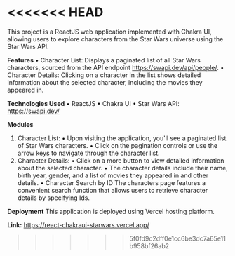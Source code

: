 <<<<<<< HEAD
=======
This project is a ReactJS web application implemented with Chakra UI, allowing users to explore characters from the Star Wars universe using the Star Wars API.

**Features**
•	Character List: Displays a paginated list of all Star Wars characters, sourced from the API endpoint https://swapi.dev/api/people/.
•	Character Details: Clicking on a character in the list shows detailed information about the selected character, including the movies they appeared in.

**Technologies Used**
•	ReactJS
•	Chakra UI
•	Star Wars API: https://swapi.dev/

**Modules**
1.	Character List:
   •	Upon visiting the application, you'll see a paginated list of Star Wars characters.
   •	Click on the pagination controls or use the arrow keys to navigate through the character list.
2.	Character Details:
   •	Click on a more button to view detailed information about the selected character.
   •	The character details include their name, birth year, gender, and a list of movies they appeared in and other details.
   •	Character Search by ID
      The characters page features a convenient search function that allows users to retrieve character details by specifying Ids. 

**Deployment**
This application is deployed using Vercel hosting platform. 

**Link:** https://react-chakraui-starwars.vercel.app/

>>>>>>> 5f0fd9c2dff0e1cc6be3dc7a65e11b958bf26ab2
